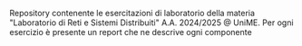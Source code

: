 Repository contenente le esercitazioni di laboratorio della materia "Laboratorio di Reti e Sistemi Distribuiti" A.A. 2024/2025 @ UniME.
Per ogni esercizio è presente un report che ne descrive ogni componente 

